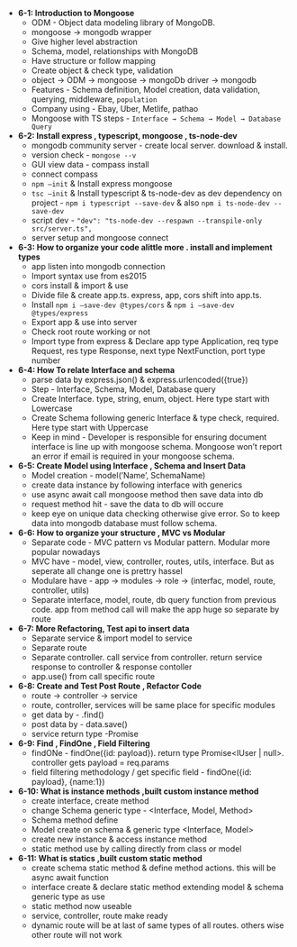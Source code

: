 - **6-1: Introduction to Mongoose**
  - ODM - Object data modeling library of MongoDB.
  - mongoose → mongodb wrapper
  - Give higher level abstraction
  - Schema, model, relationships with MongoDB
  - Have structure or follow mapping
  - Create object & check type, validation
  - object → ODM → mongoose → mongoDb driver → mongodb
  - Features - Schema definition, Model creation, data validation, querying, middleware, `population`
  - Company using - Ebay, Uber, Metlife, pathao
  - Mongoose with TS steps - `Interface → Schema → Model → Database Query`
- **6-2: Install express , typescript, mongoose , ts-node-dev**
  - mongodb community server - create local server. download & install.
  - version check - `mongose --v`
  - GUI view data - compass install
  - connect compass
  - `npm —init` & Install express mongoose
  - `tsc —init` & Install typescript & ts-node-dev as dev dependency on project - `npm i typescript --save-dev` & also `npm i ts-node-dev --save-dev`
  - script dev - `"dev": "ts-node-dev --respawn --transpile-only src/server.ts",`
  - server setup and mongoose connect
- **6-3: How to organize your code alittle more . install and implement types**
  - app listen into mongodb connection
  - Import syntax use from es2015
  - cors install & import & use
  - Divide file & create app.ts. express, app, cors shift into app.ts.
  - Install `npm i —save-dev @types/cors` & `npm i —save-dev @types/express`
  - Export app & use into server
  - Check root route working or not
  - Import type from express & Declare app type Application, req type Request, res type Response, next type NextFunction, port type number
- **6-4: How To relate Interface and schema**
  - parse data by express.json() & express.urlencoded({true})
  - Step - Interface, Schema, Model, Database query
  - Create Interface. type, string, enum, object. Here type start with Lowercase
  - Create Schema following generic Interface & type check, required. Here type start with Uppercase
  - Keep in mind - Developer is responsible for ensuring document interface is line up with mongoose schema. Mongoose won’t report an error if email is required in your mongoose schema.
- **6-5: Create Model using Interface , Schema and Insert Data**
  - Model creation - model<generic>(’Name’, SchemaName)
  - create data instance by following interface with generics
  - use async await call mongoose method then save data into db
  - request method hit - save the data to db will occure
  - keep eye on unique data checking otherwise give error. So to keep data into mongodb database must follow schema.
- **6-6: How to organize your structure , MVC vs Modular**
  - Separate code - MVC pattern vs Modular pattern. Modular more popular nowadays
  - MVC have - model, view, controller, routes, utils, interface. But as seperate all change one is prettry hassel
  - Modulare have - app → modules → role → (interfac, model, route, controller, utils)
  - Separate interface, model, route, db query function from previous code. app from method call will make the app huge so separate by route
- **6-7: More Refactoring, Test api to insert data**
  - Separate service & import model to service
  - Separate route
  - Separate controller. call service from controller. return service response to controller & response contoller
  - app.use() from call specific route
- **6-8: Create and Test Post Route , Refactor Code**
  - route → controller → service
  - route, controller, services will be same place for specific modules
  - get data by - .find()
  - post data by - data.save()
  - service return type -Promise<InterfaceName>
- **6-9: Find , FindOne , Field Filtering**
  - findONe - findOne({id: payload}). return type Promise<IUser | null>. controller gets payload = req.params
  - field filtering methodology / get specific field - findOne({id: payload}, {name:1})
- **6-10: What is instance methods ,built custom instance method**
  - create interface, create method
  - change Schema generic type - <Interface, Model, Method>
  - Schema method define
  - Model create on schema & generic type <Interface, Model>
  - create new instance & access instance method
  - static method use by calling directly from class or model
- **6-11: What is statics ,built custom static method**
  - create schema static method & define method actions. this will be async await function
  - interface create & declare static method extending model & schema generic type as use
  - static method now useable
  - service, controller, route make ready
  - dynamic route will be at last of same types of all routes. others wise other route will not work
